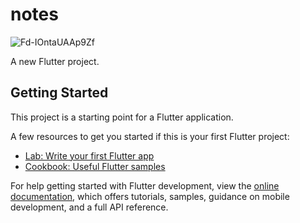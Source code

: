 # notes

![Fd-IOntaUAAp9Zf](https://github.com/Mkurniawan4010/Notes/assets/130964418/22efa4c8-f007-4606-8edd-9cfca7312380)

A new Flutter project.

## Getting Started

This project is a starting point for a Flutter application.

A few resources to get you started if this is your first Flutter project:

- [Lab: Write your first Flutter app](https://docs.flutter.dev/get-started/codelab)
- [Cookbook: Useful Flutter samples](https://docs.flutter.dev/cookbook)

For help getting started with Flutter development, view the
[online documentation](https://docs.flutter.dev/), which offers tutorials,
samples, guidance on mobile development, and a full API reference.
